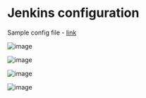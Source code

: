 # Jenkins configuration

Sample config file - [link](https://github.com/YahorDubrouski/course-work/blob/course-work/jenkins.txt)


![image](https://github.com/user-attachments/assets/be7f3e14-f0d5-4c13-97fe-af343869c1ca)


![image](https://github.com/user-attachments/assets/719208d3-d96a-448e-97a3-1514823e52ae)


![image](https://github.com/user-attachments/assets/b358aa0d-4e2f-479a-8880-92f93da05ea6)


![image](https://github.com/user-attachments/assets/759046b2-f36b-420d-8575-8683d7b7a259)

